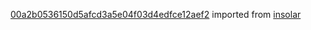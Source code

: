 [00a2b0536150d5afcd3a5e04f03d4edfce12aef2](https://github.com/insolar/insolar/commit/00a2b0536150d5afcd3a5e04f03d4edfce12aef2) imported from [insolar](https://github.com/insolar/insolar)
